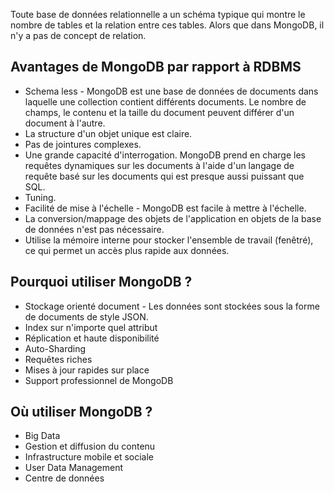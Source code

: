 Toute base de données relationnelle a un schéma typique qui montre le nombre de tables et la relation entre ces tables. Alors que dans MongoDB, il n'y a pas de concept de relation.

## Avantages de MongoDB par rapport à RDBMS

- Schema less - MongoDB est une base de données de documents dans laquelle une collection contient différents documents. Le nombre de champs, le contenu et la taille du document peuvent différer d'un document à l'autre.
- La structure d'un objet unique est claire.
- Pas de jointures complexes.
- Une grande capacité d'interrogation. MongoDB prend en charge les requêtes dynamiques sur les documents à l'aide d'un langage de requête basé sur les documents qui est presque aussi puissant que SQL.
- Tuning.
- Facilité de mise à l'échelle - MongoDB est facile à mettre à l'échelle.
- La conversion/mappage des objets de l'application en objets de la base de données n'est pas nécessaire.
- Utilise la mémoire interne pour stocker l'ensemble de travail (fenêtré), ce qui permet un accès plus rapide aux données.

## Pourquoi utiliser MongoDB ?

- Stockage orienté document - Les données sont stockées sous la forme de documents de style JSON.
- Index sur n'importe quel attribut
- Réplication et haute disponibilité
- Auto-Sharding
- Requêtes riches
- Mises à jour rapides sur place
- Support professionnel de MongoDB

## Où utiliser MongoDB ?

- Big Data
- Gestion et diffusion du contenu
- Infrastructure mobile et sociale
- User Data Management
- Centre de données